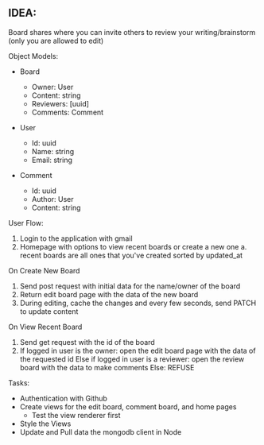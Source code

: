 ## IDEA:

Board shares where you can invite others to review your writing/brainstorm (only you are allowed to edit)

Object Models:
- Board
    - Owner: User
    - Content: string
    - Reviewers: [uuid]
    - Comments: Comment

- User
    - Id: uuid
    - Name: string
    - Email: string

- Comment
    - Id: uuid
    - Author: User
    - Content: string

User Flow:
1.  Login to the application with gmail
2.  Homepage with options to view recent boards or create a new one
    a. recent boards are all ones that you've created sorted by updated_at

On Create New Board
1.  Send post request with initial data for the name/owner of the board
2.  Return edit board page with the data of the new board
3.  During editing, cache the changes and every few seconds, send PATCH to update content

On View Recent Board
1.  Send get request with the id of the board 
2.  If logged in user is the owner: open the edit board page with the data of the requested id
    Else if logged in user is a reviewer: open the review board with the data to make comments
    Else: REFUSE

Tasks:
- Authentication with Github
- Create views for the edit board, comment board, and home pages
    - Test the view renderer first
- Style the Views
- Update and Pull data the mongodb client in Node